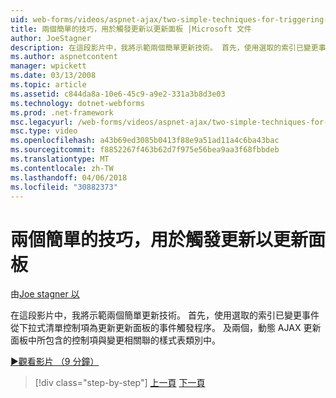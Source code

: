 ```yaml
---
uid: web-forms/videos/aspnet-ajax/two-simple-techniques-for-triggering-updates-to-update-panels
title: 兩個簡單的技巧，用於觸發更新以更新面板 |Microsoft 文件
author: JoeStagner
description: 在這段影片中，我將示範兩個簡單更新技術。 首先，使用選取的索引已變更事件從下拉式清單控制項為事件三角函數...
ms.author: aspnetcontent
manager: wpickett
ms.date: 03/13/2008
ms.topic: article
ms.assetid: c844da8a-10e6-45c9-a9e2-331a3b8d3e03
ms.technology: dotnet-webforms
ms.prod: .net-framework
msc.legacyurl: /web-forms/videos/aspnet-ajax/two-simple-techniques-for-triggering-updates-to-update-panels
msc.type: video
ms.openlocfilehash: a43b69ed3085b0413f88e9a51ad11a4c6ba43bac
ms.sourcegitcommit: f8852267f463b62d7f975e56bea9aa3f68fbbdeb
ms.translationtype: MT
ms.contentlocale: zh-TW
ms.lasthandoff: 04/06/2018
ms.locfileid: "30882373"
---
```

<a name="two-simple-techniques-for-triggering-updates-to-update-panels"></a>兩個簡單的技巧，用於觸發更新以更新面板
====================
由[Joe stagner 以](https://github.com/JoeStagner)

在這段影片中，我將示範兩個簡單更新技術。 首先，使用選取的索引已變更事件從下拉式清單控制項為更新更新面板的事件觸發程序。 及兩個，動態 AJAX 更新面板中所包含的控制項與變更相關聯的樣式表類別中。

[&#9654;觀看影片 （9 分鐘）](https://channel9.msdn.com/Blogs/ASP-NET-Site-Videos/two-simple-techniques-for-triggering-updates-to-update-panels)

> [!div class="step-by-step"]
> [上一頁](how-do-i-retrieve-values-from-server-side-ajax-controls.md)
> [下一頁](use-aspnet-ajax-cascading-drop-down-control-to-access-a-database.md)

